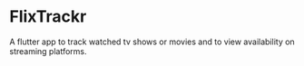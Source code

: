 # FlixTrackr

A flutter app to track watched tv shows or movies and to view availability on streaming platforms.
